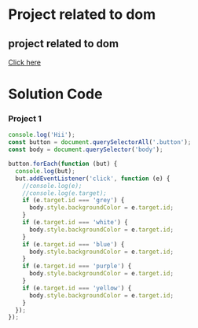 # Project related to dom

## project related to dom

[Click here](https://stackblitz.com/edit/dom-project-chaiaurcode?file=index.html)

# Solution Code
### Project 1
``` javascript
console.log('Hii');
const button = document.querySelectorAll('.button');
const body = document.querySelector('body');

button.forEach(function (but) {
  console.log(but);
  but.addEventListener('click', function (e) {
    //console.log(e);
    //console.log(e.target);
    if (e.target.id === 'grey') {
      body.style.backgroundColor = e.target.id;
    }
    if (e.target.id === 'white') {
      body.style.backgroundColor = e.target.id;
    }
    if (e.target.id === 'blue') {
      body.style.backgroundColor = e.target.id;
    }
    if (e.target.id === 'purple') {
      body.style.backgroundColor = e.target.id;
    }
    if (e.target.id === 'yellow') {
      body.style.backgroundColor = e.target.id;
    }
  });
});

```
